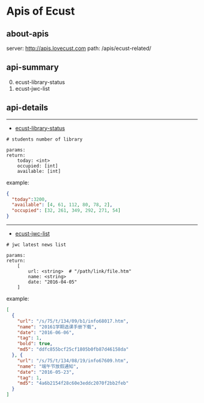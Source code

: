# Apis of Ecust

## about-apis
server: http://apis.lovecust.com
path: /apis/ecust-related/<api-specific-name>

## api-summary
0. ecust-library-status
0. ecust-jwc-list

## api-details
---
- [ecust-library-status](http://apis.lovecust.com/apis/ecust-related/ecust-library-status)
```
# students number of library

params:
return:
	today: <int>
	occupied: [int]
	available: [int]
```
example:
```json
{
  "today":3200,
  "available": [4, 61, 112, 80, 78, 2],
  "occupied": [32, 261, 349, 292, 271, 54]
}
```
---
- [ecust-jwc-list](http://apis.lovecust.com/apis/ecust-related/ecust-jwc-list)

```
# jwc latest news list

params:
return:
	[
		url: <string>  # "/path/link/file.htm"
		name: <string>
		date: "2016-04-05"
	]
```
example:
```json
[
  {
    "url": "/s/75/t/134/09/b1/info68017.htm",
    "name": "20161学期选课手册下载",
    "date": "2016-06-06",
    "tag": 1,
    "bold": true,
    "md5": "ddfc855bcf25cf1805b0fb87d46158da"
  }, {
    "url": "/s/75/t/134/08/19/info67609.htm",
    "name": "端午节放假通知",
    "date": "2016-05-23",
    "tag": 1,
    "md5": "4a6b2154f28c60e3eddc2070f2bb2feb"
  }
]
```
